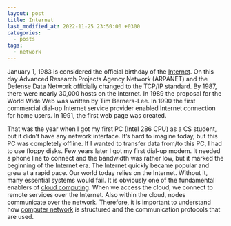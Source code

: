 ```yaml
---
layout: post
title: Internet
last_modified_at: 2022-11-25 23:50:00 +0300
categories: 
  - posts
tags:
  - network
---
```


January 1, 1983 is considered the official birthday of the [Internet](/wiki/network#internet-protocol-suite). On this day Advanced Research Projects Agency Network (ARPANET) and the Defense Data Network officially changed to the TCP/IP standard. By 1987, there were nearly 30,000 hosts on the Internet. In 1989 the proposal for the World Wide Web was written by Tim Berners-Lee. In 1990 the first commercial dial-up Internet service provider enabled Internet connection for home users. In 1991, the first web page was created. 

That was the year when I got my first PC (Intel 286 CPU) as a CS student, but it didn’t have any network interface. It’s hard to imagine today, but this PC was completely offline. If I wanted to transfer data from/to this PC, I had to use floppy disks. Few years later I got my first dial-up modem. It needed a phone line to connect and the bandwidth was rather low, but it marked the beginning of the Internet era. The Internet quickly became popular and grew at a rapid pace. Our world today relies on the Internet. Without it, many essential systems would fail. It is obviously one of the fundamental enablers of [cloud computing](/wiki/cloud). When we access the cloud, we connect to remote services over the Internet. Also within the cloud, nodes communicate over the network. Therefore, it is important to understand how [computer network](/wiki/network/) is structured and the communication protocols that are used. 
